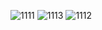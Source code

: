 ![1111](https://user-images.githubusercontent.com/25229627/48977489-d5acb080-f0a3-11e8-8c89-41627e5746c5.png)
![1113](https://user-images.githubusercontent.com/25229627/48977490-e0ffdc00-f0a3-11e8-9a3f-ceac32c785ff.png)
![1112](https://user-images.githubusercontent.com/25229627/48977496-e9581700-f0a3-11e8-9cf2-ac62f0b5387a.png)
